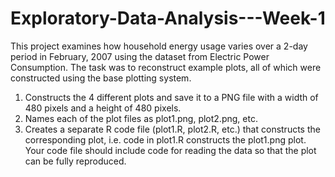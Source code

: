 # Exploratory-Data-Analysis---Week-1

This project examines how household energy usage varies over a 2-day period in February, 2007 using the dataset from Electric Power 
Consumption. The task was to reconstruct example plots, all of which were constructed using the base plotting system.

1. Constructs the 4 different plots and save it to a PNG file with a width of 480 pixels and a height of 480 pixels.
2. Names each of the plot files as plot1.png, plot2.png, etc.
3. Creates a separate R code file (plot1.R, plot2.R, etc.) that constructs the corresponding plot, i.e. code in plot1.R 
   constructs the plot1.png plot. Your code file should include code for reading the data so that the plot can be fully reproduced. 
